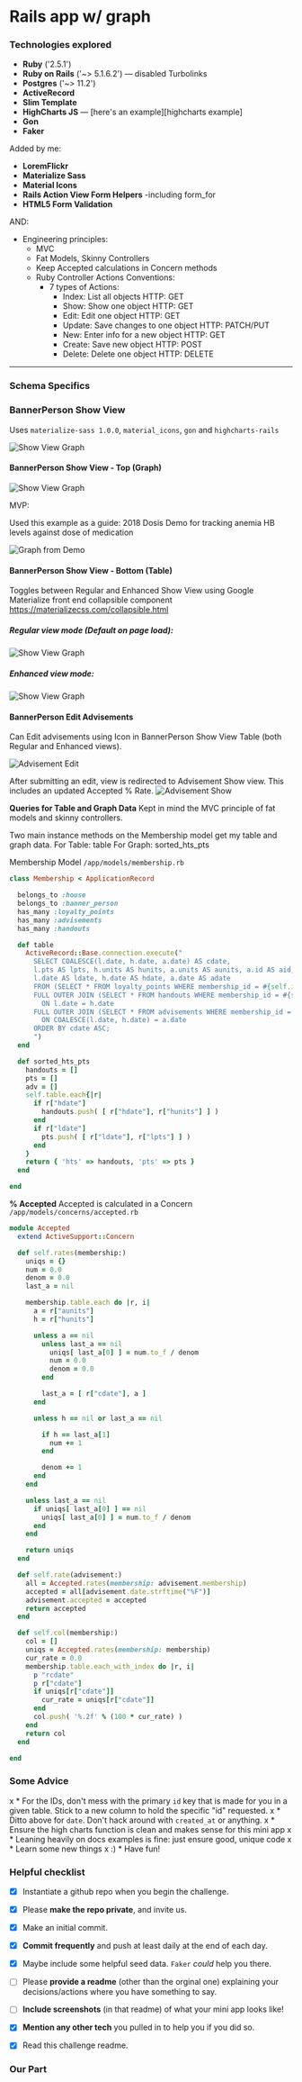 # Rails app w/ graph

### Technologies explored

* **Ruby** ('2.5.1')
* **Ruby on Rails** ('~> 5.1.6.2') — disabled Turbolinks
* **Postgres** ('~> 11.2')
* **ActiveRecord**
* **Slim Template**
* **HighCharts JS** —
  [here's an example][highcharts example]
* **Gon**
* **Faker**

Added by me:
* **LoremFlickr**
* **Materialize Sass**
* **Material Icons**
* **Rails Action View Form Helpers** -including form_for
* **HTML5 Form Validation**

AND:
* Engineering principles:
  * MVC
  * Fat Models, Skinny Controllers
  * Keep Accepted calculations in Concern methods
  * Ruby Controller Actions Conventions:
    * 7 types of Actions:
      * Index: List all objects
        HTTP: GET
      * Show: Show one object
        HTTP: GET
      * Edit: Edit one object
        HTTP: GET
      * Update: Save changes to one object
        HTTP: PATCH/PUT
      * New: Enter info for a new object
        HTTP: GET
      * Create: Save new object
        HTTP: POST
      * Delete: Delete one object
        HTTP: DELETE
---

### Schema Specifics



### BannerPerson Show View
Uses `materialize-sass 1.0.0`, `material_icons`, `gon` and `highcharts-rails`


![Show View Graph](/app/assets/images/show.jpg)

#### BannerPerson Show View - Top (Graph)

![Show View Graph](/app/assets/images/showTop.jpg)


MVP:


  Used this example as a guide:
  2018 Dosis Demo for tracking anemia HB levels against
  dose of medication

  ![Graph from Demo](/app/assets/images/demoGraph.jpg)



#### BannerPerson Show View - Bottom (Table)

Toggles between Regular and Enhanced Show View using Google Materialize front end collapsible component
https://materializecss.com/collapsible.html

##### Regular view mode (Default on page load):

![Show View Graph](/app/assets/images/showBottom.jpg)

##### Enhanced view mode:
![Show View Graph](/app/assets/images/showBottomEnhanced.jpg)


#### BannerPerson Edit Advisements
Can Edit advisements using Icon in BannerPerson Show View Table (both Regular and Enhanced views).

![Advisement Edit](/app/assets/images/advEdit.jpg)

After submitting an edit, view is redirected to Advisement Show view. This includes an updated Accepted % Rate.
![Advisement Show](/app/assets/images/advShow.jpg)

**Queries for Table and Graph Data**
Kept in mind the MVC principle of fat models and skinny controllers.

Two main instance methods on the Membership model get my table and graph data.
For Table: table
For Graph: sorted_hts_pts 

Membership Model `/app/models/membership.rb`
```ruby
class Membership < ApplicationRecord

  belongs_to :house
  belongs_to :banner_person
  has_many :loyalty_points
  has_many :advisements
  has_many :handouts

  def table
    ActiveRecord::Base.connection.execute("
      SELECT COALESCE(l.date, h.date, a.date) AS cdate,
      l.pts AS lpts, h.units AS hunits, a.units AS aunits, a.id AS aid,
      l.date AS ldate, h.date AS hdate, a.date AS adate
      FROM (SELECT * FROM loyalty_points WHERE membership_id = #{self.id}) l
      FULL OUTER JOIN (SELECT * FROM handouts WHERE membership_id = #{self.id}) h
        ON l.date = h.date
      FULL OUTER JOIN (SELECT * FROM advisements WHERE membership_id = #{self.id}) a
        ON COALESCE(l.date, h.date) = a.date
      ORDER BY cdate ASC;
      ")
  end

  def sorted_hts_pts
    handouts = []
    pts = []
    adv = []
    self.table.each{|r|
      if r["hdate"]
        handouts.push( [ r["hdate"], r["hunits"] ] )
      end
      if r["ldate"]
        pts.push( [ r["ldate"], r["lpts"] ] )
      end
    }
    return { 'hts' => handouts, 'pts' => pts }
  end

end
```

**% Accepted**
Accepted is calculated in a Concern
``/app/models/concerns/accepted.rb ``

```ruby
module Accepted
  extend ActiveSupport::Concern

  def self.rates(membership:)
    uniqs = {}
    num = 0.0
    denom = 0.0
    last_a = nil

    membership.table.each do |r, i|
      a = r["aunits"]
      h = r["hunits"]

      unless a == nil
        unless last_a == nil
          uniqs[ last_a[0] ] = num.to_f / denom
          num = 0.0
          denom = 0.0
        end

        last_a = [ r["cdate"], a ]
      end

      unless h == nil or last_a == nil

        if h == last_a[1]
          num += 1
        end

        denom += 1
      end
    end

    unless last_a == nil
      if uniqs[ last_a[0] ] == nil
        uniqs[ last_a[0] ] = num.to_f / denom
      end
    end

    return uniqs
  end

  def self.rate(advisement:)
    all = Accepted.rates(membership: advisement.membership)
    accepted = all[advisement.date.strftime("%F")]
    advisement.accepted = accepted
    return accepted
  end

  def self.col(membership:)
    col = []
    uniqs = Accepted.rates(membership: membership)
    cur_rate = 0.0
    membership.table.each_with_index do |r, i|
      p "rcdate"
      p r["cdate"]
      if uniqs[r["cdate"]]
        cur_rate = uniqs[r["cdate"]]
      end
      col.push( '%.2f' % (100 * cur_rate) )
    end
    return col
  end

end
```


### Some Advice
x  * For the IDs, don't mess with the primary `id` key that is made for you in a
  given table. Stick to a new column to hold the specific "id" requested.
x  * Ditto above for `date`. Don't hack around with `created_at` or anything.
  x * Ensure the high charts function is clean and makes sense for this mini app
    x * Leaning heavily on docs examples is fine: just ensure good, unique code
x  * Learn some new things
x :)  * Have fun!

### Helpful checklist

  * [x] Instantiate a github repo when you begin the challenge.
  * [x] Please **make the repo private**, and invite us.
  * [x] Make an initial commit.
  * [x] **Commit frequently** and push at least daily at the end of each day.
  * [x] Maybe include some helpful seed data. `Faker` _could_ help you there.
  * [ ] Please **provide a readme** (other than the orginal one) explaining your
    decisions/actions where you have something to say.
  * [ ] **Include screenshots** (in that readme) of what your mini app looks
    like!
  * [x] **Mention any other tech** you pulled in to help you if you did so.
  * [x] Read this challenge readme.


### Our Part

